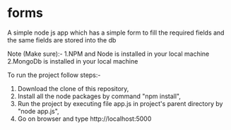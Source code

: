 # forms
A simple node js app which has a simple form to fill the required fields and the same fields are stored into the db

Note (Make sure):-
1.NPM and Node is installed in your local machine
2.MongoDb is installed in your local machine

To run the project follow steps:-

1. Download the clone of this repository,
2. Install all the node packages by command "npm install",
3. Run the project by executing file app.js in project's parent directory by "node app.js",
4. Go on browser and type http://localhost:5000 